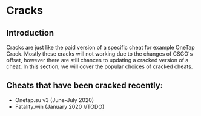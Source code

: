 # Cracks

## Introduction

Cracks are just like the paid version of a specific cheat for example OneTap Crack. Mostly these cracks will not working due to the changes of CSGO's offset, however there are still chances to updating a cracked version of a cheat. In this section, we will cover the popular choices of cracked cheats.

## Cheats that have been cracked recently:

* Onetap.su v3 \(June-July 2020\)
* Fatality.win \(January 2020 //TODO\)
